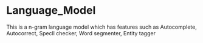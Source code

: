 # Language_Model

This is a n-gram language model which has features such as Autocomplete, Autocorrect, Specll checker, Word segmenter, Entity tagger
